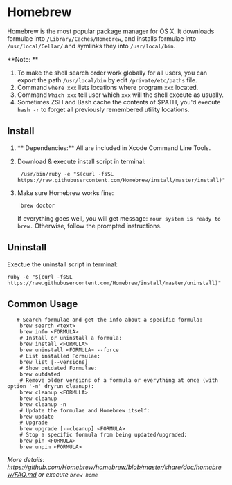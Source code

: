 # Homebrew

Homebrew is the most popular package manager for OS X. It downloads formulae into `/Library/Caches/Homebrew`, and installs formulae into `/usr/local/Cellar/` and symlinks they into `/usr/local/bin`.

**Note: **

1. To make the shell search order work globally for all users, you can export the path `/usr/local/bin` by edit `/private/etc/paths` file.
2. Command `where xxx` lists locations where program `xxx` located.
3. Command `Which xxx` tell user which `xxx` will the shell execute as usually. 
4. Sometimes ZSH and Bash cache the contents of $PATH, you'd execute `hash -r` to forget all previously remembered utility locations.

## Install

1. ** Dependencies:** All are included in Xcode Command Line Tools.
2. Download & execute install script in terminal:

		/usr/bin/ruby -e "$(curl -fsSL https://raw.githubusercontent.com/Homebrew/install/master/install)"

3. Make sure Homebrew works fine:

		brew doctor

    If everything goes well, you will get message: `Your system is ready to brew.` Otherwise, follow the prompted instructions.

## Uninstall

Exectue the uninstall script in terminal:

    ruby -e "$(curl -fsSL https://raw.githubusercontent.com/Homebrew/install/master/uninstall)"

## Common Usage

```shell
   # Search formulae and get the info about a specific formula:
	brew search <text>
	brew info <FORMULA>
	# Install or uninstall a formula:
	brew install <FORMULA>
	brew uninstall <FORMULA> --force
	# List installed Formulae:
	brew list [--versions]
	# Show outdated Formulae:
	brew outdated
	# Remove older versions of a formula or everything at once (with option '-n' dryrun cleanup):
	brew cleanup <FORMULA>
	brew cleanup
	brew cleanup -n
	# Update the formulae and Homebrew itself:
	brew update
	# Upgrade
	brew upgrade [--cleanup] <FORMULA>
	# Stop a specific formula from being updated/upgraded:
	brew pin <FORMULA>
	brew unpin <FORMULA>
```

_More details: <https://github.com/Homebrew/homebrew/blob/master/share/doc/homebrew/FAQ.md> or execute `brew home`_


